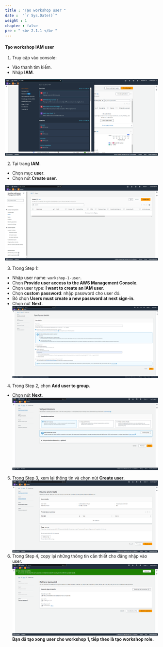 ```yaml
---
title : "Tạo workshop user "
date :  "`r Sys.Date()`" 
weight : 1 
chapter : false
pre : " <b> 2.1.1 </b> "
---
```



#### Tạo workshop IAM user
1. Truy cập vào console:
  + Vào thanh tìm kiếm.
  + Nhập **IAM**.

![user](/images/2.prerequisite/001-user.png)

2. Tại trang **IAM**.
  + Chọn mục **user**.
  + Chọn nút **Create user**.

![user](/images/2.prerequisite/002-user.png)

3. Trong Step 1:
  + Nhập user name: ```workshop-1-user```.
  + Chọn **Provide user access to the AWS Management Console**.
  + Chọn user type: **I want to create an IAM user**.
  + Chọn **custom password**: nhập password cho user đó.
  + Bỏ chọn **Users must create a new password at next sign-in**.
  + Chọn nút **Next**.
![user](/images/2.prerequisite/003-user.png)

4. Trong Step 2, chọn **Add user to group**.
  + Chọn nút **Next**.
![user](/images/2.prerequisite/004-user.png)

5. Trong Step 3, xem lại thông tin và chọn nút **Create user**.
![user](/images/2.prerequisite/005-user.png)
6. Trong Step 4, copy lại những thông tin cần thiết cho đăng nhập vào user.
![user](/images/2.prerequisite/006-user.png)
**Bạn đã tạo xong user cho workshop 1, tiếp theo là tạo workshop role.**